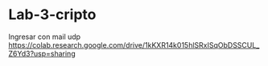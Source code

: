 # Lab-3-cripto

Ingresar con mail udp
https://colab.research.google.com/drive/1kKXR14k015hlSRxISqObDSSCUL_Z6Yd3?usp=sharing
